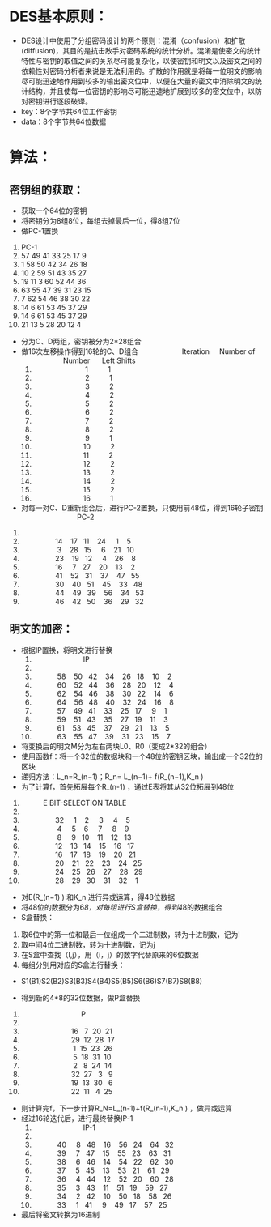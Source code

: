# DES基本原则：
- 	DES设计中使用了分组密码设计的两个原则：混淆（confusion）和扩散(diffusion)，其目的是抗击敌手对密码系统的统计分析。混淆是使密文的统计特性与密钥的取值之间的关系尽可能复杂化，以使密钥和明文以及密文之间的依赖性对密码分析者来说是无法利用的。扩散的作用就是将每一位明文的影响尽可能迅速地作用到较多的输出密文位中，以便在大量的密文中消除明文的统计结构，并且使每一位密钥的影响尽可能迅速地扩展到较多的密文位中，以防对密钥进行逐段破译。
- key：8个字节共64位工作密钥
- data：8个字节共64位数据

# 算法：
## 密钥组的获取：
- 获取一个64位的密钥
- 将密钥分为8组8位，每组去掉最后一位，得8组7位
- 做PC-1置换
1. PC-1
2. 57 49 41 33 25 17 9
3. 1 58 50 42 34 26 18
4. 10 2 59 51 43 35 27
5. 19 11 3 60 52 44 36
6. 63 55 47 39 31 23 15
7. 7 62 54 46 38 30 22
8. 14 6 61 53 45 37 29
9. 14 6 61 53 45 37 29
10. 21 13 5 28 20 12 4
- 分为C、D两组，密钥被分为2*28组合
- 做16次左移操作得到16轮的C、D组合
                                Iteration     Number of
	                     Number      Left Shifts 
	1.                           1          1
	2.                           2          1
	3.                           3          2
	4.                           4          2
	5.                           5          2
	6.                           6          2
	7.                           7          2
	8.                           8          2
	9.                           9          1
	10.                          10          2
	11.                          11          2
	12.                          12          2
	13.                          13          2
	14.                          14          2
	15.                          15          2
	16.                          16          1
- 对每一对C、D重新组合后，进行PC-2置换，只使用前48位，得到16轮子密钥
                            PC-2
1.  
2.                  14    17   11    24     1    5
3.                   3    28   15     6    21   10
4.                  23    19   12     4    26    8
5.                  16     7   27    20    13    2
6.                  41    52   31    37    47   55
7.                  30    40   51    45    33   48
8.                  44    49   39    56    34   53
9.                  46    42   50    36    29   32

## 明文的加密：
- 根据IP置换，将明文进行替换
	1.                          IP
	2.  
	3.             58    50   42    34    26   18    10    2
	4.             60    52   44    36    28   20    12    4
	5.             62    54   46    38    30   22    14    6
	6.             64    56   48    40    32   24    16    8
	7.             57    49   41    33    25   17     9    1
	8.             59    51   43    35    27   19    11    3
	9.             61    53   45    37    29   21    13    5
	10.             63    55   47    39    31   23    15    7
- 将变换后的明文M分为左右两块L0、R0（变成2*32的组合）
- 使用函数f：将一个32位的数据块和一个48位的密钥区块，输出成一个32位的区块
- 递归方法：L_n=R_(n−1)；R_n= L_(n−1)+ f(R_(n−1),K_n )
- 为了计算f，首先拓展每个R_(n-1)   ，通过E表将其从32位拓展到48位
1.            E BIT-SELECTION TABLE
2.  
3.                  32     1    2     3     4    5
4.                   4     5    6     7     8    9
5.                   8     9   10    11    12   13
6.                  12    13   14    15    16   17
7.                  16    17   18    19    20   21
8.                  20    21   22    23    24   25
9.                  24    25   26    27    28   29
10.                  28    29   30    31    32    1

- 对E(R_(n−1) )  和K_n 进行异或运算，得48位数据
- 将48位的数据分为6*8，对每组进行S盒替换，得到4*8的数据组合
- S盒替换：
 1. 取6位中的第一位和最后一位组成一个二进制数，转为十进制数，记为I
 2. 取中间4位二进制数，转为十进制数，记为j
 3. 在S盒中查找（I,j），用（i，j）的数字代替原来的6位数据
 4. 每组分别用对应的S盒进行替换：
  - S1(B1)S2(B2)S3(B3)S4(B4)S5(B5)S6(B6)S7(B7)S8(B8) 

- 得到新的4*8的32位数据，做P盒替换
1.                               P
2.  
3.                          16   7  20  21
4.                          29  12  28  17
5.                           1  15  23  26
6.                           5  18  31  10
7.                           2   8  24  14
8.                          32  27   3   9
9.                          19  13  30   6
10.                          22  11   4  25
- 则计算完f，下一步计算R_N=L_(n-1)+f(R_(n-1),K_n )  ，做异或运算
- 经过16轮迭代后，进行最终替换IP-1
	1.                          IP-1
	2.  
	3.             40     8   48    16    56   24    64   32
	4.             39     7   47    15    55   23    63   31
	5.             38     6   46    14    54   22    62   30
	6.             37     5   45    13    53   21    61   29
	7.             36     4   44    12    52   20    60   28
	8.             35     3   43    11    51   19    59   27
	9.             34     2   42    10    50   18    58   26
	10.             33     1   41     9    49   17    57   25
- 最后将密文转换为16进制